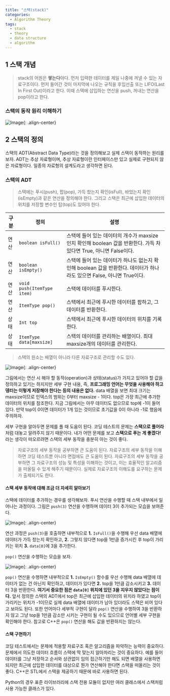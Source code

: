 ```yaml
---
title: "스택(stack)"
categories:
  - Algorithm Theory
tags:
  - stack
  - theory
  - data structure
  - algorithm
---
```


## 1 스택 개념

> stack의 어원은 **쌓는다**아다. 먼저 입력한 데이터를 제일 나중에 꺼낼 수 있는 자료구조이다. 먼저 들어간 것이 마지막에 나오는 규칙을 후입선출 또는 LIFO(Last In First Out)이라고 한다. 이때 스택에 삽입하는 연산을 push, 꺼내는 연산을 pop이라고 한다.

### 스택의 동작 원리 이해하기

![Image](https://github.com/user-attachments/assets/466823b8-8e99-4def-9caa-5107ffe46af9){: .align-center}

## 2 스택의 정의

스택의 ADT(Abstract Data Type)라는 것을 정의해보고 실제 스택이 동작하는 원리를 보자. ADT는 추상 자료형이며, 추상 자료형이란 인터페이스만 있고 실제로 구현되지 않은 자료형이다. 일종의 자료형의 설계도라고 생각하면 된다.

### 스택의 ADT

> 스택에는 푸시(push), 팝(pop), 가득 찼는지 확인(isFull), 바었는지 확인(isEmpty)과 같은 연산을 정의해야 한다. 그리고 스택은 최근에 삽입한 데이터의 위치를 저장할 변수인 탑(top)도 있어야 한다.

| 구분  | 정의                         | 설명                                                                            |
| --- | -------------------------- | ----------------------------------------------------------------------------- |
| 연산  | `boolean isFull()`         | 스택에 들어 있는 데이터의 개수가 maxsize인지 확인해 boolean 값을 반환한다. 가득 차 있다면 True, 아니면 False이다. |
| 연산  | `boolean isEmpty()`        | 스택에 들어 있는 데이터가 하나도 없는지 확인해 boolean 값을 반환한다. 데이터가 하나라도 있으면 False, 아니면 True이다.  |
| 연산  | `void push(ItemType item)` | 스택에 데이터를 푸시한다.                                                                |
| 연산  | `ItemType pop()`           | 스택에서 최근에 푸시한 데이터를 팝하고, 그 데이터를 반환한다.                                           |
| 상태  | `Int top`                  | 스택에서 최근에 푸시한 데이터의 위치를 기록한다.                                                   |
| 상태  | `ItemType data[maxsize]`   | 스택의 데이터를 관리하는 배열이다. 최대 maxsize개의 데이터를 관리한다.                                   |


> 스택의 원소는 배열이 아니라 다른 자료구조로 관리할 수도 있다.

![Image](https://github.com/user-attachments/assets/7171fc15-832a-402e-8f01-4efef26d32ee){: .align-center}

그림에서는 연산 시 해야 할 동작(operation)과 상태(status)가 가지고 있어야 할 값을 정의하고 있기는 하지지만 세부 구현 내용, 즉, **프로그래밍 언어는 무엇을 사용해야 하고 뎅터는 이렇게 저장해야 한다는 등의 내용은 없다.** data 배열을 보면 최대 크기는 maxsize이므로 인덱스의 범위는 0부터 maxsize - 1이다. top은 가장 최근에 추가한 데이터의 위치를 참조한다. 지금 그림에서는 아무 데이터도 없으므로 top에 -1이 들어 있다. 만약 top이 0이면 데이터가 1개 있는 것이므로 초기값을 0이 아니라 -1로 했음에 주의하자.

세부 구현을 알아두면 문제를 풀 때 도움이 된다. 코딩 테스트의 문제는 **스택으로 풀어라**처럼 대놓고 알려주지 않기 때문이다. 내가 어떤 문제를 보고 **스택으로 푸는 게 좋겠다!** 라는 생각이 떠오르려면 스택의 세부 동작을 충분히 아는 것이 좋다.

> 자료구조의 세부 동작을 공부하면 큰 도움이 된다.
> 자료구조의 세부 동작을 이해하면 코딩 테스트뿐 아니라 면접에도 큰 도움이 된다. 자료구조의 세부 동작을 공부하면 그 자료구조의 성능 및 특성을 이해하는 것이고, 이는 효율적인 알고리즘을 떠올릴 수 있게 해주기 때문이다. 실제로 자료구조의 이해도를 요구하는 문제가 출제되기도 한다.

#### 스택 세부 동작에 대해 조금 더 자세히 알아보기

스택에 데이터를 추가하는 경우를 생각해보자. 푸시 연산을 수행할 때 스택 내부에서 일어나는 과정이다. 그림은 `push(3)` 연산을 수행하며 데이터 3이 추가되는 모습을 보여준다.

![Image](https://github.com/user-attachments/assets/18041b85-d78d-4f23-9597-ba04fd054a0d){: .align-center}

연산 과정은 `push(3)`을 호출하면 내부적으로 **1.** `IsFull()`을 수행해 우선 data 배열에 데이터가 가득 찼는지 확인하고, **2.** 그렇지 않다면 top을 1만큼 증가시킨 후 top이 가리키는 위치 **3.** `data[0]`에 3을 추가한다.

`pop()` 연산을 수행하는 모습을 보자.

![Image](https://github.com/user-attachments/assets/e991b69b-ce66-4111-8062-30dcef555c4b){: .align-center}

`pop()` 연산을 수행하면 내부적으로 **1.** `IsEmpty()` 함수를 우선 수행해 data 배열에 데이터가 없는 건 아닌지 확인하고, 데이터가 있다면 **2.** top을 1만큼 감소시키고 **3.** 데이터 3을 반환한다. **여기서 중요한 점은 `data[0]` 위치에 있던 3을 지우지 않았다는 점이다.** 앞서 정의한 스택의 ADT에서 top은 최근에 삽입한 데이터의 위치라 하였고 top이 가리키는 위치가 -1이므로 실제 data 배열에 데이터가 남아 있더라도 스택은 비어 있다고 보아도 된다. 또한 언어마다 세부적 구현이 달라 `pop()` 연산을 수행하여 3을 반환하지 않고 그냥 top을 1만큼 감소만 시키는 구현이 될 수도 있으므로 언어별 세부 구현을 확인해야 한다. 참고로 C++은 `pop()` 연산을 해도 값을 반환하지는 않는다.

#### 스택 구현하기

코딩 테스트에서는 문제에 적용할 자료구조 혹은 알고리즘을 파악하는 능력이 중요하다. 문제에서 의도한 데이터 흐름이 스택에 딱 맞는지 알아차리는 것이 중요하다. 예를 들어 데이터를 그냥 저장하고 순서와 상관없이 임의 접근하기만 해도 되면 배열을 사용하면 되지만 최근에 삽입한 데이터를 대상으로 뭔가 연산해야 한다면 스택을 떠올리는 것이 좋다. C++은 STL에서 스택을 제공하기 때문에 바로 사용하면 된다.

Python의 경우 표준 라이브러리에 스택 전용 모듈이 없지만 여러 클래스에서 스택처럼 사용 가능한 클래스가 있다.
